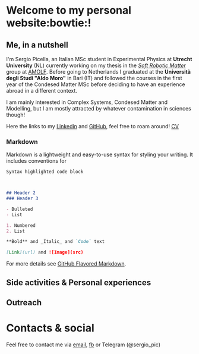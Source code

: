 # Welcome to my personal website:bowtie:!



## Me, in a nutshell

I'm Sergio Picella, an Italian MSc student in Experimental Physics at **Utrecht University** (NL) currently working on my thesis in the *[Soft Robotic Matter](http://www.overvelde.com/)* group at [AMOLF](https://amolf.nl/). Before going to Netherlands I graduated at the **Università degli Studi "Aldo Moro"** in Bari (IT) and followed the courses in the first year of the Condesed Matter MSc before deciding to have an experience abroad in a different context.

I am mainly interested in Complex Systems, Condesed Matter and Modelling, but I am mostly attracted by whatever contamination in sciences though!

Here the links to my [Linkedin](https://www.linkedin.com/in/sergio-picella-26793a17a/) and [GitHub](https://github.com/spicella), feel free to roam around!
[CV](https://github.com/spicella/SergioPicella/blob/master/CV.pdf)




### Markdown

Markdown is a lightweight and easy-to-use syntax for styling your writing. It includes conventions for

```markdown
Syntax highlighted code block



## Header 2
### Header 3

- Bulleted
- List

1. Numbered
2. List

**Bold** and _Italic_ and `Code` text

[Link](url) and ![Image](src)
```

For more details see [GitHub Flavored Markdown](https://guides.github.com/features/mastering-markdown/).
## Side activities & Personal experiences

## Outreach

# Contacts & social

Feel free to contact me via [email](mailto:sergiopicella@gmail.com?subject=CiaoSergio!%20[GitHub]), [fb](https://www.facebook.com/sergio.picella) or Telegram (@sergio_pic)
